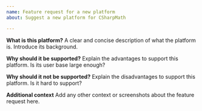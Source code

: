```yaml
---
name: Feature request for a new platform
about: Suggest a new platform for CSharpMath

---
```


**What is this platform?**
A clear and concise description of what the platform is. Introduce its background.

**Why should it be supported?**
Explain the advantages to support this platform. Is its user base large enough?

**Why should it not be supported?**
Explain the disadvantages to support this platform. Is it hard to support?

**Additional context**
Add any other context or screenshots about the feature request here.
